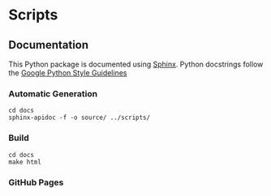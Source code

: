 # Scripts

## Documentation

This Python package is documented using [Sphinx](http://www.sphinx-doc.org/en/master/index.html). Python docstrings follow the [Google Python Style Guidelines](http://google.github.io/styleguide/pyguide.html#38-comments-and-docstrings)

### Automatic Generation

```
cd docs
sphinx-apidoc -f -o source/ ../scripts/ 
```

### Build

```
cd docs
make html
```

### GitHub Pages